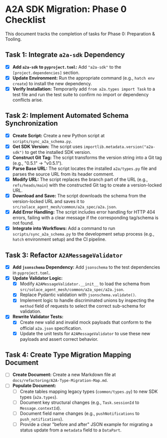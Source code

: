 # A2A SDK Migration: Phase 0 Checklist

This document tracks the completion of tasks for Phase 0: Preparation & Tooling.

## Task 1: Integrate `a2a-sdk` Dependency

- [x] **Add `a2a-sdk` to `pyproject.toml`:** Add `"a2a-sdk"` to the `[project.dependencies]` section.
- [x] **Update Environment:** Run the appropriate command (e.g., `hatch env create`) to install the new dependency.
- [x] **Verify Installation:** Temporarily add `from a2a.types import Task` to a test file and run the test suite to confirm no import or dependency conflicts arise.

## Task 2: Implement Automated Schema Synchronization

- [x] **Create Script:** Create a new Python script at `scripts/sync_a2a_schema.py`.
- [x] **Get SDK Version:** The script uses `importlib.metadata.version("a2a-sdk")` to get the installed SDK version.
- [x] **Construct Git Tag:** The script transforms the version string into a Git tag (e.g., "0.5.1" -> "v0.5.1").
- [x] **Parse Base URL:** The script locates the installed `a2a/types.py` file and parses the source URL from its header comment.
- [x] **Modify URL:** The script replaces the branch part of the URL (e.g., `refs/heads/main`) with the constructed Git tag to create a version-locked URL.
- [x] **Download and Save:** The script downloads the schema from the version-locked URL and saves it to `src/solace_agent_mesh/common/a2a_spec/a2a.json`.
- [x] **Add Error Handling:** The script includes error handling for HTTP 404 errors, failing with a clear message if the corresponding tag/schema is not found.
- [x] **Integrate into Workflows:** Add a command to run `scripts/sync_a2a_schema.py` to the development setup process (e.g., `hatch` environment setup) and the CI pipeline.

## Task 3: Refactor `A2AMessageValidator`

- [x] **Add `jsonschema` Dependency:** Add `jsonschema` to the test dependencies in `pyproject.toml`.
- [x] **Update Validator Logic:**
    - [x] Modify `A2AMessageValidator.__init__` to load the schema from `src/solace_agent_mesh/common/a2a_spec/a2a.json`.
    - [x] Replace Pydantic validation with `jsonschema.validate()`.
    - [x] Implement logic to handle discriminated unions by inspecting the `method` field of requests to select the correct sub-schema for validation.
- [x] **Rewrite Validator Tests:**
    - [x] Create new valid and invalid mock payloads that conform to the official `a2a.json` specification.
    - [x] Update the unit tests for `A2AMessageValidator` to use these new payloads and assert correct behavior.

## Task 4: Create Type Migration Mapping Document

- [ ] **Create Document:** Create a new Markdown file at `docs/refactoring/A2A-Type-Migration-Map.md`.
- [ ] **Populate Document:**
    - [ ] Create tables mapping legacy types (`common/types.py`) to new SDK types (`a2a.types`).
    - [ ] Document key structural changes (e.g., `Task.sessionId` to `Message.contextId`).
    - [ ] Document field name changes (e.g., `pushNotifications` to `push_notifications`).
    - [ ] Provide a clear "before and after" JSON example for migrating a status update from a `metadata` field to a `DataPart`.
